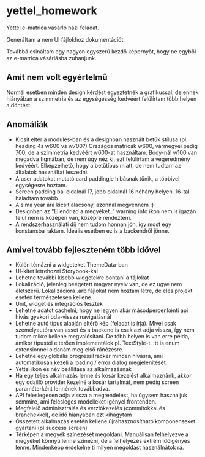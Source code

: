 # yettel_homework

Yettel e-matrica vásárló házi feladat.

Generáltam a nem UI fájlokhoz dokumentációt.

Továbbá csináltam egy nagyon egyszerű kezdő képernyőt, hogy ne egyből az e-matrica vásárlásba zuhanjunk.

## Amit nem volt egyértelmű

Normál esetben minden design kérdést egyeztetnék a grafikussal, de ennek hiányában a szimmetria és az egységesség kedvéért felülírtam több helyen a döntést.

## Anomáliák

- Kicsit eltér a modules-ban és a designban használt betűk stílusa (pl. heading 4s w600 vs w700?) Országos matricák w600, vármegyei pedig 700, de a szimmetria kedvéért w600-at használtam. Body-nál w100 van megadva figmában, de nem úgy néz ki, ezt felülírtam a végeredmény kedvéért. Elképzelhető, hogy a betűtípus miatt, de nem tudtam az általatok használtat leszedni.
- A user adatokat mutató card paddingje hibásnak tűnik, a többivel egységesre hoztam.
- Screen padding bal oldalnál 17, jobb oldalnál 16 néhány helyen. 16-tal haladtam tovább.
- A sima year ára kicsit alacsony, azonnal megvenném :)
- Designban az “Ellenőrizd a megyéket..” warning info ikon nem is igazán felül nem is középen van, középre rendeztem.
- A rendszerhasználati díj nem tudom honnan jön, így most egy konstansba raktam. Ideális esetben ez is a backendről jönne.

## Amivel tovább fejleszteném több idővel

- Külön témázni a widgeteket ThemeData-ban
- UI-kitet létrehozni Storybook-kal
- Lehetne további kisebb widgetekre bontani a fájlokat
- Lokalizáció, jelenleg beégetett magyar nyelv van, de ez ugye nem életszerű. Lokalizációra .arb fájlokat nem hoztam létre, de éles projekt esetén természetesen kellene.
- Unit, widget és integrációs tesztek
- Lehetne adatot cachelni, hogy ne legyen akár másodpercenkénti api hívás gyakori oda-vissza navigálásnál
- Lehetne autó típus alapján eltérő kép (feladat is írja). Mivel csak személyautóra van asset és a backend is csak azt adja vissza, így nem tudom mikre kellene megvalósítani. De több helyen is van erre példa, amikor típustól eltérően implementálok pl. TextStyle-t. Itt is enum extensionnel oldanám meg első ránézésre.
- Lehetne egy globális progressTracker minden hívásra, ami automatikusan kezeli a loading / error dialog megjelenítését.
- Yettel ikon és név beállítása az alkalmazásnak
- Ha egy teljes alkalmazás lenne és kosár kezelést alkalmaznánk, akkor egy odaillő provider kezelné a kosár tartalmát, nem pedig screen paraméterként lennének továbbadva.
- API feleslegesen adja vissza a megrendelést, ha úgysem használjuk semmire, ami felesleges modelleket igényel frontenden.
- Megfelelő adminisztrálás és verziókezelés (commitokkal és branchekkel), de idő hiányában ezt kihagytam
- Összetett alkalmazás esetén kellene újrahasznosítható komponenseket gyártani (pl success screen)
- Térképen a megyék színezését megoldani. Manuálisan felhelyezve a megyéket könnyű lenne színezni, de a felhelyezés extrém időigényes lenne. Mindenképp érdekelne ti milyen megoldást használnátok rá.
